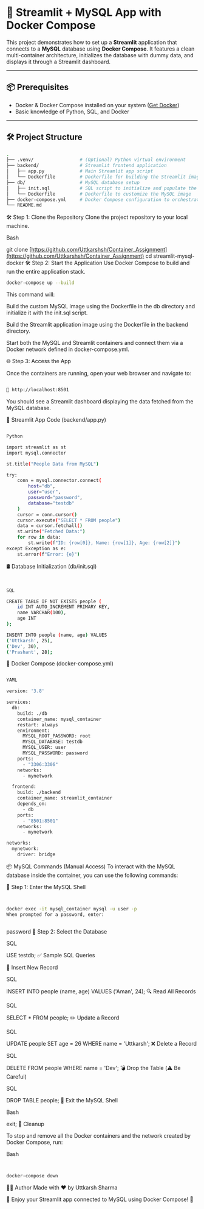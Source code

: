 # 🚀 Streamlit + MySQL App with Docker Compose

This project demonstrates how to set up a **Streamlit** application that connects to a **MySQL** database using **Docker Compose**. It features a clean multi-container architecture, initializes the database with dummy data, and displays it through a Streamlit dashboard.

---

## 📦 Prerequisites
- Docker & Docker Compose installed on your system ([Get Docker](https://docs.docker.com/get-docker/))
- Basic knowledge of Python, SQL, and Docker

---

## 🛠️ Project Structure

```bash
.
├── .venv/                 # (Optional) Python virtual environment
├── backend/               # Streamlit frontend application
│   ├── app.py             # Main Streamlit app script
│   └── Dockerfile         # Dockerfile for building the Streamlit image
├── db/                    # MySQL database setup
│   ├── init.sql           # SQL script to initialize and populate the DB
│   └── Dockerfile         # Dockerfile to customize the MySQL image
├── docker-compose.yml     # Docker Compose configuration to orchestrate services
└── README.md

```

🛠️ Step 1: Clone the Repository
Clone the project repository to your local machine.

Bash

git clone [https://github.com/Uttkarshsh/Container_Assignment](https://github.com/Uttkarshsh/Container_Assignment)
cd streamlit-mysql-docker
🛠️ Step 2: Start the Application
Use Docker Compose to build and run the entire application stack.

```bash
docker-compose up --build
```
This command will:

Build the custom MySQL image using the Dockerfile in the db directory and initialize it with the init.sql script.


Build the Streamlit application image using the Dockerfile in the backend directory.


Start both the MySQL and Streamlit containers and connect them via a Docker network defined in docker-compose.yml.


🌐 Step 3: Access the App

Once the containers are running, open your web browser and navigate to:
```bash

🔗 http://localhost:8501

```

You should see a Streamlit dashboard displaying the data fetched from the MySQL database.

📝 Streamlit App Code (backend/app.py)
```bash

Python

import streamlit as st
import mysql.connector

st.title("People Data from MySQL")

try:
    conn = mysql.connector.connect(
        host="db",
        user="user",
        password="password",
        database="testdb"
    )
    cursor = conn.cursor()
    cursor.execute("SELECT * FROM people")
    data = cursor.fetchall()
    st.write("Fetched Data:")
    for row in data:
        st.write(f"ID: {row[0]}, Name: {row[1]}, Age: {row[2]}")
except Exception as e:
    st.error(f"Error: {e}")


```
🛢️ Database Initialization (db/init.sql)
```bash


SQL

CREATE TABLE IF NOT EXISTS people (
    id INT AUTO_INCREMENT PRIMARY KEY,
    name VARCHAR(100),
    age INT
);

INSERT INTO people (name, age) VALUES
('Uttkarsh', 25),
('Dev', 30),
('Prashant', 28);

```
🐳 Docker Compose (docker-compose.yml)
```bash

YAML

version: '3.8'

services:
  db:
    build: ./db
    container_name: mysql_container
    restart: always
    environment:
      MYSQL_ROOT_PASSWORD: root
      MYSQL_DATABASE: testdb
      MYSQL_USER: user
      MYSQL_PASSWORD: password
    ports:
      - "3306:3306"
    networks:
      - mynetwork

  frontend:
    build: ./backend
    container_name: streamlit_container
    depends_on:
      - db
    ports:
      - "8501:8501"
    networks:
      - mynetwork

networks:
  mynetwork:
    driver: bridge


```
📦 MySQL Commands (Manual Access)
To interact with the MySQL database inside the container, you can use the following commands:



🔐 Step 1: Enter the MySQL Shell

```bash


docker exec -it mysql_container mysql -u user -p
When prompted for a password, enter:



```

password
💾 Step 2: Select the Database



SQL

USE testdb;
✅ Sample SQL Queries

🔽 Insert New Record

SQL



INSERT INTO people (name, age) VALUES ('Aman', 24);
🔍 Read All Records

SQL

SELECT * FROM people;
✏️ Update a Record




SQL

UPDATE people SET age = 26 WHERE name = 'Uttkarsh';
❌ Delete a Record




SQL

DELETE FROM people WHERE name = 'Dev';
💣 Drop the Table (⚠️ Be Careful)




SQL

DROP TABLE people;
🚪 Exit the MySQL Shell





Bash

exit;
🧹 Cleanup


To stop and remove all the Docker containers and the network created by Docker Compose, run:

Bash
```bash


docker-compose down


```
👨‍💻 Author
Made with ❤️ by Uttkarsh Sharma

🚀 Enjoy your Streamlit app connected to MySQL using Docker Compose! 🚀
